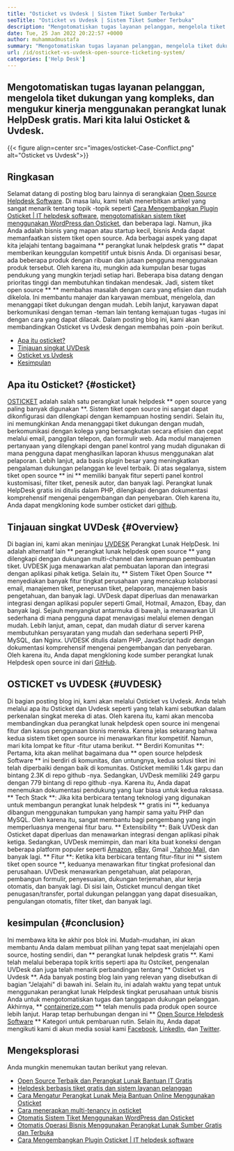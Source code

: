 ```yaml
---
title: "Osticket vs Uvdesk | Sistem Tiket Sumber Terbuka" 
seoTitle: "Osticket vs Uvdesk | Sistem Tiket Sumber Terbuka" 
description: "Mengotomatiskan tugas layanan pelanggan, mengelola tiket dukungan yang kompleks, dan mengukur kinerja menggunakan perangkat lunak helpdesk gratis. Mari kita lalui Osticket & Uvdesk." 
date: Tue, 25 Jan 2022 20:22:57 +0000
author: muhammadmustafa
summary: "Mengotomatiskan tugas layanan pelanggan, mengelola tiket dukungan yang kompleks, dan mengukur kinerja menggunakan perangkat lunak HelpDesk gratis. Mari kita lalui Osticket & amp; Uvdesk." 
url: /id/osticket-vs-uvdesk-open-source-ticketing-system/
categories: ['Help Desk']
---
```


## Mengotomatiskan tugas layanan pelanggan, mengelola tiket dukungan yang kompleks, dan mengukur kinerja menggunakan perangkat lunak HelpDesk gratis. Mari kita lalui Osticket & Uvdesk.

{{< figure align=center src="images/osticket-Case-Conflict.png" alt="Osticket vs Uvdesk">}}


## Ringkasan
Selamat datang di posting blog baru lainnya di serangkaian [Open Source Helpdesk Software][1]. Di masa lalu, kami telah menerbitkan artikel yang sangat menarik tentang topik -topik seperti [Cara Mengembangkan Plugin Osticket | IT helpdesk software][2], [mengotomatiskan sistem tiket menggunakan WordPress dan Osticket][3], dan beberapa lagi. Namun, jika Anda adalah bisnis yang mapan atau startup kecil, bisnis Anda dapat memanfaatkan sistem tiket open source. Ada berbagai aspek yang dapat kita jelajahi tentang bagaimana ** perangkat lunak helpdesk gratis ** dapat memberikan keunggulan kompetitif untuk bisnis Anda. Di organisasi besar, ada beberapa produk dengan ribuan dan jutaan pengguna menggunakan produk tersebut. Oleh karena itu, mungkin ada kumpulan besar tugas pendukung yang mungkin terjadi setiap hari. Beberapa bisa datang dengan prioritas tinggi dan membutuhkan tindakan mendesak.
Jadi, sistem tiket open source ** ** membahas masalah dengan cara yang efisien dan mudah dikelola. Ini membantu manajer dan karyawan membuat, mengelola, dan menanggapi tiket dukungan dengan mudah. Lebih lanjut, karyawan dapat berkomunikasi dengan teman -teman lain tentang kemajuan tugas -tugas ini dengan cara yang dapat dilacak. Dalam posting blog ini, kami akan membandingkan Osticket vs Uvdesk dengan membahas poin -poin berikut.
  * [Apa itu osticket?][4]
  * [Tinjauan singkat UVDesk][5]
  * [Osticket vs Uvdesk][6]
  * [Kesimpulan][7]

## Apa itu Osticket? {#osticket}
[OSTICKET][8] adalah salah satu perangkat lunak helpdesk ** open source yang paling banyak digunakan **. Sistem tiket open source ini sangat dapat dikonfigurasi dan dilengkapi dengan kemampuan hosting sendiri. Selain itu, ini memungkinkan Anda menanggapi tiket dukungan dengan mudah, berkomunikasi dengan kolega yang bersangkutan secara efisien dan cepat melalui email, panggilan telepon, dan formulir web. Ada modul manajemen pertanyaan yang dilengkapi dengan panel kontrol yang mudah digunakan di mana pengguna dapat menghasilkan laporan khusus menggunakan alat pelaporan. Lebih lanjut, ada basis plugin besar yang meningkatkan pengalaman dukungan pelanggan ke level terbaik.
Di atas segalanya, sistem tiket open source ** ini ** memiliki banyak fitur seperti panel kontrol kustomisasi, filter tiket, penesik autor, dan banyak lagi. Perangkat lunak HelpDesk gratis ini ditulis dalam PHP, dilengkapi dengan dokumentasi komprehensif mengenai pengembangan dan penyebaran. Oleh karena itu, Anda dapat mengkloning kode sumber osticket dari [github][9].

## Tinjauan singkat UVDesk {#Overview}
Di bagian ini, kami akan meninjau [UVDESK][10] Perangkat Lunak HelpDesk. Ini adalah alternatif lain ** perangkat lunak helpdesk open source ** yang dilengkapi dengan dukungan multi-channel dan kemampuan pembuatan tiket. UVDESK juga menawarkan alat pembuatan laporan dan integrasi dengan aplikasi pihak ketiga. Selain itu, ** Sistem Tiket Open Source ** menyediakan banyak fitur tingkat perusahaan yang mencakup kolaborasi email, manajemen tiket, penerusan tiket, pelaporan, manajemen basis pengetahuan, dan banyak lagi. UVDesk dapat diperluas dan menawarkan integrasi dengan aplikasi populer seperti Gmail, Hotmail, Amazon, Ebay, dan banyak lagi. Sejauh menyangkut antarmuka di bawah, ia menawarkan UI sederhana di mana pengguna dapat menavigasi melalui elemen dengan mudah.
Lebih lanjut, aman, cepat, dan mudah diatur di server karena membutuhkan persyaratan yang mudah dan sederhana seperti PHP, MySQL, dan Nginx. UVDESK ditulis dalam PHP, JavaScript hadir dengan dokumentasi komprehensif mengenai pengembangan dan penyebaran. Oleh karena itu, Anda dapat mengkloning kode sumber perangkat lunak Helpdesk open source ini dari [GitHub][11].

## OSTICKET vs UVDESK {#UVDESK}
Di bagian posting blog ini, kami akan melalui Osticket vs Uvdesk. Anda telah melalui apa itu Osticket dan Uvdesk seperti yang telah kami sebutkan dalam perkenalan singkat mereka di atas. Oleh karena itu, kami akan mencoba membandingkan dua perangkat lunak helpdesk open source ini mengenai fitur dan kasus penggunaan bisnis mereka. Karena jelas sekarang bahwa kedua sistem tiket open source ini menawarkan fitur kompetitif. Namun, mari kita lompat ke fitur -fitur utama berikut.
** Berdiri Komunitas **: Pertama, kita akan melihat bagaimana dua ** open source helpdesk Software ** ini berdiri di komunitas, dan untungnya, kedua solusi tiket ini telah diperbaiki dengan baik di komunitas. Osticket memiliki 1.4k garpu dan bintang 2.3K di repo github -nya. Sedangkan, UVDesk memiliki 249 garpu dengan 779 bintang di repo github -nya. Karena itu, Anda dapat menemukan dokumentasi pendukung yang luar biasa untuk kedua raksasa.
** Tech Stack **: Jika kita berbicara tentang teknologi yang digunakan untuk membangun perangkat lunak helpdesk ** gratis ini **, keduanya dibangun menggunakan tumpukan yang hampir sama yaitu PHP dan MySQL. Oleh karena itu, sangat membantu bagi pengembang yang ingin memperluasnya mengenai fitur baru.
** Extensibility **: Baik UVDesk dan Osticket dapat diperluas dan menawarkan integrasi dengan aplikasi pihak ketiga. Sedangkan, UVDesk memimpin, dan mari kita buat koneksi dengan beberapa platform populer seperti [Amazon][12], [eBay][13], Gmail [, Yahoo Mail,][14] dan banyak lagi.
** Fitur **: Ketika kita berbicara tentang fitur-fitur ini ** sistem tiket open source **, keduanya menawarkan fitur tingkat profesional dan perusahaan. UVDesk menawarkan pengetahuan, alat pelaporan, pembangun formulir, penyesuaian, dukungan terjemahan, alur kerja otomatis, dan banyak lagi. Di sisi lain, Osticket muncul dengan tiket penugasan/transfer, portal dukungan pelanggan yang dapat disesuaikan, pengulangan otomatis, filter tiket, dan banyak lagi.

## kesimpulan {#conclusion}
Ini membawa kita ke akhir pos blok ini. Mudah-mudahan, ini akan membantu Anda dalam membuat pilihan yang tepat saat menjelajahi open source, hosting sendiri, dan ** perangkat lunak helpdesk gratis **. Kami telah melalui beberapa topik kritis seperti apa itu Ostciket, pengenalan UVDesk dan juga telah menarik perbandingan tentang ** Osticket vs Uvdesk **. Ada banyak posting blog lain yang relevan yang disebutkan di bagian "Jelajahi" di bawah ini. Selain itu, ini adalah waktu yang tepat untuk menggunakan perangkat lunak Helpdesk tingkat perusahaan untuk bisnis Anda untuk mengotomatiskan tugas dan tanggapan dukungan pelanggan.
Akhirnya, ** [containerize.com][15] ** telah menulis pada produk open source lebih lanjut. Harap tetap berhubungan dengan ini ** [][16][Open Source Helpdesk Software][17] ** Kategori untuk pembaruan rutin. Selain itu, Anda dapat mengikuti kami di akun media sosial kami [Facebook][18], [LinkedIn][19], dan [Twitter][20].

## Mengeksplorasi
Anda mungkin menemukan tautan berikut yang relevan.
  * [Open Source Terbaik dan Perangkat Lunak Bantuan IT Gratis][17]
  * [Helpdesk berbasis tiket gratis dan sistem layanan pelanggan][21]
  * [Cara Mengatur Perangkat Lunak Meja Bantuan Online Menggunakan Osticket][22]
  * [Cara menerapkan multi-tenancy in osticket][23]
  * [Otomatis Sistem Tiket Menggunakan WordPress dan Osticket][3]
  * [Otomatis Operasi Bisnis Menggunakan Perangkat Lunak Sumber Gratis dan Terbuka][24]
  * [Cara Mengembangkan Plugin Osticket | IT helpdesk software][2]

  
[1]: https://blog.containerize.com/category/helpdesk/
[2]: https://blog.containerize.com/helpdesk/how-to-develop-osticket-plugin-it-helpdesk-software/
[3]: https://blog.containerize.com/blogging/automate-ticketing-system-using-wordpress-and-osticket/
[4]: #osticket
[5]: #overview
[6]: #uvdesk
[7]: #Conclusion
[8]: https://products.containerize.com/helpdesk/osticket/
[9]: https://github.com/osTicket/osTicket
[10]: https://products.containerize.com/helpdesk/uvdesk/
[11]: https://github.com/uvdesk/community-skeleton
[12]: https://www.amazon.com/
[13]: https://www.ebay.com/
[14]: https://login.yahoo.com/?.src=ym&pspid=159600001&activity=mail-direct&.lang=en-US&.intl=us&.done=https%3A%2F%2Fmail.yahoo.com%2Fd
[15]: https://www.containerize.com/
[16]: https://products.containerize.com/single-sign-on/
[17]: https://products.containerize.com/helpdesk/
[18]: https://web.facebook.com/containerize
[19]: https://www.linkedin.com/company/containerize/
[20]: https://twitter.com/containerize_co
[21]: https://products.containerize.com/helpdesk/osticket
[22]: https://blog.containerize.com/helpdesk/how-to-set-up-help-desk-system-using-osticket/
[23]: https://blog.containerize.com/helpdesk/how-to-implement-multi-tenancy-in-osticket/
[24]: https://blog.containerize.com/blogging/automate-business-operations-using-open-source-software/
